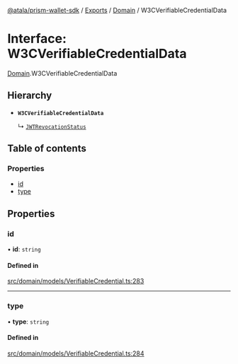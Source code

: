 [@atala/prism-wallet-sdk](../README.md) / [Exports](../modules.md) / [Domain](../modules/Domain.md) / W3CVerifiableCredentialData

# Interface: W3CVerifiableCredentialData

[Domain](../modules/Domain.md).W3CVerifiableCredentialData

## Hierarchy

- **`W3CVerifiableCredentialData`**

  ↳ [`JWTRevocationStatus`](Domain.JWTRevocationStatus.md)

## Table of contents

### Properties

- [id](Domain.W3CVerifiableCredentialData.md#id)
- [type](Domain.W3CVerifiableCredentialData.md#type)

## Properties

### id

• **id**: `string`

#### Defined in

[src/domain/models/VerifiableCredential.ts:283](https://github.com/hyperledger/identus-edge-agent-sdk-ts/blob/09a15046403a2249034c5ff5dfc7e6e562cd9171/src/domain/models/VerifiableCredential.ts#L283)

___

### type

• **type**: `string`

#### Defined in

[src/domain/models/VerifiableCredential.ts:284](https://github.com/hyperledger/identus-edge-agent-sdk-ts/blob/09a15046403a2249034c5ff5dfc7e6e562cd9171/src/domain/models/VerifiableCredential.ts#L284)
